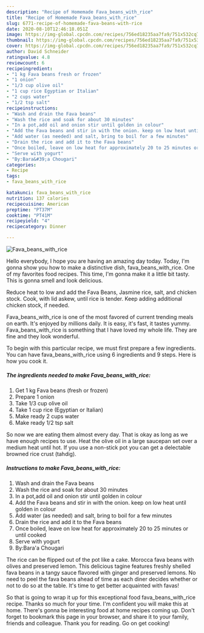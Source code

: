 ```yaml
---
description: "Recipe of Homemade Fava_beans_with_rice"
title: "Recipe of Homemade Fava_beans_with_rice"
slug: 6771-recipe-of-homemade-fava-beans-with-rice
date: 2020-08-10T12:46:18.051Z
image: https://img-global.cpcdn.com/recipes/756ed18235aa7fa9/751x532cq70/fava_beans_with_rice-recipe-main-photo.jpg
thumbnail: https://img-global.cpcdn.com/recipes/756ed18235aa7fa9/751x532cq70/fava_beans_with_rice-recipe-main-photo.jpg
cover: https://img-global.cpcdn.com/recipes/756ed18235aa7fa9/751x532cq70/fava_beans_with_rice-recipe-main-photo.jpg
author: David Schneider
ratingvalue: 4.8
reviewcount: 6
recipeingredient:
- "1 kg Fava beans fresh or frozen"
- "1 onion"
- "1/3 cup olive oil"
- "1 cup rice Egyptian or Italian"
- "2 cups water"
- "1/2 tsp salt"
recipeinstructions:
- "Wash and drain the Fava beans"
- "Wash the rice and soak for about 30 minutes"
- "In a pot,add oil and onion stir until golden in colour"
- "Add the Fava beans and stir in with the onion. keep on low heat until golden in colour"
- "Add water (as needed) and salt, bring to boil for a few minutes"
- "Drain the rice and add it to the Fava beans"
- "Once boiled, leave on low heat for approximately 20 to 25 minutes or until cooked"
- "Serve with yogurt"
- "By:Bara&#39;a Chougari"
categories:
- Recipe
tags:
- fava_beans_with_rice

katakunci: fava_beans_with_rice 
nutrition: 137 calories
recipecuisine: American
preptime: "PT37M"
cooktime: "PT41M"
recipeyield: "4"
recipecategory: Dinner

---
```



![Fava_beans_with_rice](https://img-global.cpcdn.com/recipes/756ed18235aa7fa9/751x532cq70/fava_beans_with_rice-recipe-main-photo.jpg)

Hello everybody, I hope you are having an amazing day today. Today, I'm gonna show you how to make a distinctive dish, fava_beans_with_rice. One of my favorites food recipes. This time, I'm gonna make it a little bit tasty. This is gonna smell and look delicious.

Reduce heat to low and add the Fava Beans, Jasmine rice, salt, and chicken stock. Cook, with lid askew, until rice is tender. Keep adding additional chicken stock, if needed.

Fava_beans_with_rice is one of the most favored of current trending meals on earth. It's enjoyed by millions daily. It is easy, it's fast, it tastes yummy. Fava_beans_with_rice is something that I have loved my whole life. They are fine and they look wonderful.


To begin with this particular recipe, we must first prepare a few ingredients. You can have fava_beans_with_rice using 6 ingredients and 9 steps. Here is how you cook it.

<!--inarticleads1-->

##### The ingredients needed to make Fava_beans_with_rice:

1. Get 1 kg Fava beans (fresh or frozen)
1. Prepare 1 onion
1. Take 1/3 cup olive oil
1. Take 1 cup rice (Egyptian or Italian)
1. Make ready 2 cups water
1. Make ready 1/2 tsp salt


So now we are eating them almost every day. That is okay as long as we have enough recipes to use. Heat the olive oil in a large saucepan set over a medium heat until hot. If you use a non-stick pot you can get a delectable browned rice crust (tahdig). 

<!--inarticleads2-->

##### Instructions to make Fava_beans_with_rice:

1. Wash and drain the Fava beans
1. Wash the rice and soak for about 30 minutes
1. In a pot,add oil and onion stir until golden in colour
1. Add the Fava beans and stir in with the onion. keep on low heat until golden in colour
1. Add water (as needed) and salt, bring to boil for a few minutes
1. Drain the rice and add it to the Fava beans
1. Once boiled, leave on low heat for approximately 20 to 25 minutes or until cooked
1. Serve with yogurt
1. By:Bara&#39;a Chougari


The rice can be flipped out of the pot like a cake. Morocca fava beans with olives and preserved lemon. This delicious tagine features freshly shelled fava beans in a tangy sauce flavored with ginger and preserved lemons. No need to peel the fava beans ahead of time as each diner decides whether or not to do so at the table. It&#39;s time to get better acquainted with favas! 

So that is going to wrap it up for this exceptional food fava_beans_with_rice recipe. Thanks so much for your time. I'm confident you will make this at home. There's gonna be interesting food at home recipes coming up. Don't forget to bookmark this page in your browser, and share it to your family, friends and colleague. Thank you for reading. Go on get cooking!
